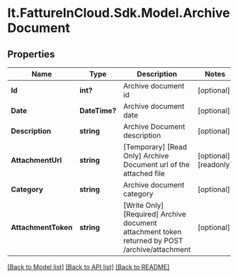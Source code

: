 # It.FattureInCloud.Sdk.Model.ArchiveDocument

## Properties

Name | Type | Description | Notes
------------ | ------------- | ------------- | -------------
**Id** | **int?** | Archive document id | [optional] 
**Date** | **DateTime?** | Archive document date | [optional] 
**Description** | **string** | Archive Document description | [optional] 
**AttachmentUrl** | **string** | [Temporary] [Read Only] Archive Document url of the attached file | [optional] [readonly] 
**Category** | **string** | Archive document category | [optional] 
**AttachmentToken** | **string** | [Write Only]  [Required] Archive document attachment token returned by POST /archive/attachment | [optional] 

[[Back to Model list]](../README.md#documentation-for-models) [[Back to API list]](../README.md#documentation-for-api-endpoints) [[Back to README]](../README.md)

